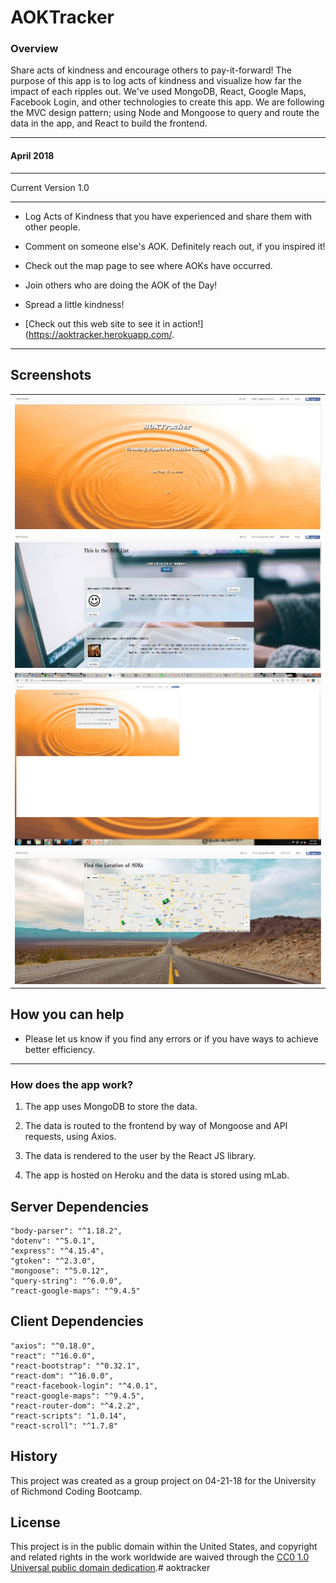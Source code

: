 # AOKTracker

### Overview

Share acts of kindness and encourage others to pay-it-forward!  The purpose of this app is to log acts of kindness and visualize how far the impact of each ripples out. We've used MongoDB, React, Google Maps, Facebook Login, and other technologies to create this app. We are following the MVC design pattern; using Node and Mongoose to query and route the data in the app, and React to build the frontend.

-----------------------------------------
#### April 2018 


-----------------------------------------

Current Version 1.0

---

* Log Acts of Kindness that you have experienced and share them with other people.

* Comment on someone else's AOK.  Definitely reach out, if you inspired it!

* Check out the map page to see where AOKs have occurred.

* Join others who are doing the AOK of the Day!

* Spread a little kindness!

* [Check out this web site to see it in action!](https://aoktracker.herokuapp.com/.

---

## Screenshots

<table>
    <tr>
        <td>
            <img alt="Splash" src="client/src/images/splashpage.png">
        </td>
    </tr>
    <tr>
        <td>
            <img alt="AOK List"
            src="client/src/images/aoklistpage.png">
        </td>
    </tr>
    <tr>
        <td>
            <img alt="AOK List"
            src="client/src/images/suggestedaokpage.png">
        </td>
    </tr>
    <tr>
        <td>
            <img alt="AOK List"
            src="client/src/images/mappage.png">
        </td>
    </tr>
</table>

## How you can help

* Please let us know if you find any errors or if you have ways to achieve better efficiency.

-----------------------------------------


### How does the app work?

1. The app uses MongoDB to store the data.

2. The data is routed to the frontend by way of Mongoose and API requests, using Axios.

3. The data is rendered to the user by the React JS library.

4. The app is hosted on Heroku and the data is stored using mLab.


## Server Dependencies
    
    "body-parser": "^1.18.2",
    "dotenv": "^5.0.1",
    "express": "^4.15.4",
    "gtoken": "^2.3.0",
    "mongoose": "^5.0.12",
    "query-string": "^6.0.0",
    "react-google-maps": "^9.4.5"

## Client Dependencies

    "axios": "^0.18.0",
    "react": "^16.0.0",
    "react-bootstrap": "^0.32.1",
    "react-dom": "^16.0.0",
    "react-facebook-login": "^4.0.1",
    "react-google-maps": "^9.4.5",
    "react-router-dom": "^4.2.2",
    "react-scripts": "1.0.14",
    "react-scroll": "^1.7.8"


## History

This project was created as a group project on 04-21-18 for the University of Richmond Coding Bootcamp.

## License

This project is in the public domain within the United States, and
copyright and related rights in the work worldwide are waived through
the [CC0 1.0 Universal public domain dedication](https://creativecommons.org/publicdomain/zero/1.0/).# aoktracker
